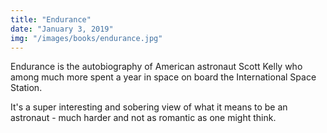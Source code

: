 ```yaml
---
title: "Endurance"
date: "January 3, 2019"
img: "/images/books/endurance.jpg"
---
```


Endurance is the autobiography of American astronaut Scott Kelly who among much more spent a year in space on board the International Space Station.

It's a super interesting and sobering view of what it means to be an astronaut - much harder and not as romantic as one might think.
